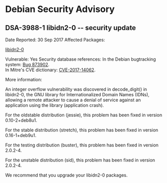 
Debian Security Advisory
========================


DSA-3988-1 libidn2-0 -- security update
---------------------------------------



Date Reported:
30 Sep 2017
Affected Packages:

[libidn2-0](https://packages.debian.org/src:libidn2-0)

Vulnerable:
Yes
Security database references:
In the Debian bugtracking system: [Bug 873902](https://bugs.debian.org/cgi-bin/bugreport.cgi?bug=873902).  
In Mitre's CVE dictionary: [CVE-2017-14062](https://security-tracker.debian.org/tracker/CVE-2017-14062).  

More information:

An integer overflow vulnerability was discovered in decode\_digit() in
libidn2-0, the GNU library for Internationalized Domain Names (IDNs),
allowing a remote attacker to cause a denial of service against an
application using the library (application crash).


For the oldstable distribution (jessie), this problem has been fixed
in version 0.10-2+deb8u1.


For the stable distribution (stretch), this problem has been fixed in
version 0.16-1+deb9u1.


For the testing distribution (buster), this problem has been fixed
in version 2.0.2-4.


For the unstable distribution (sid), this problem has been fixed in
version 2.0.2-4.


We recommend that you upgrade your libidn2-0 packages.






